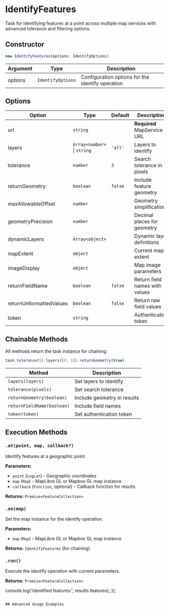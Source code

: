# IdentifyFeatures

Task for identifying features at a point across multiple map services with advanced tolerance and filtering options.

## Constructor

```typescript
new IdentifyFeatures(options: IdentifyOptions)
```

| Argument | Type | Description |
|----------|------|-------------|
| options | `IdentifyOptions` | Configuration options for the identify operation |

## Options

| Option | Type | Default | Description |
|--------|------|---------|-------------|
| url | `string` | | **Required** MapService URL |
| layers | `Array<number>` \| `string` | `'all'` | Layers to identify |
| tolerance | `number` | `3` | Search tolerance in pixels |
| returnGeometry | `boolean` | `false` | Include feature geometry |
| maxAllowableOffset | `number` | | Geometry simplification |
| geometryPrecision | `number` | | Decimal places for geometry |
| dynamicLayers | `Array<object>` | | Dynamic layer definitions |
| mapExtent | `object` | | Current map extent |
| imageDisplay | `object` | | Map image parameters |
| returnFieldName | `boolean` | `false` | Return field names with values |
| returnUnformattedValues | `boolean` | `false` | Return raw field values |
| token | `string` | | Authentication token |

## Chainable Methods

All methods return the task instance for chaining:

```typescript
task.tolerance(5).layers([0, 1]).returnGeometry(true)
```

| Method | Description |
|--------|-------------|
| `layers(layers)` | Set layers to identify |
| `tolerance(pixels)` | Set search tolerance |
| `returnGeometry(boolean)` | Include geometry in results |
| `returnFieldName(boolean)` | Include field names |
| `token(token)` | Set authentication token |

## Execution Methods

### `.at(point, map, callback?)`

Identify features at a geographic point.

**Parameters:**
- `point` (`LngLat`) - Geographic coordinates
- `map` (`Map`) - MapLibre GL or Mapbox GL map instance
- `callback` (`Function`, optional) - Callback function for results

**Returns:** `Promise<FeatureCollection>`

### `.on(map)`

Set the map instance for the identify operation.

**Parameters:**
- `map` (`Map`) - MapLibre GL or Mapbox GL map instance

**Returns:** `IdentifyFeatures` (for chaining)

### `.run()`

Execute the identify operation with current parameters.

**Returns:** `Promise<FeatureCollection>`

  console.log('Identified features:', results.features);
});
```

## Advanced Usage Examples
